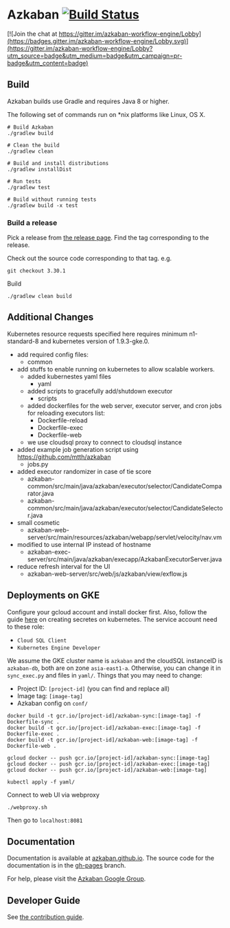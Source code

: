 # Azkaban [![Build Status](http://img.shields.io/travis/azkaban/azkaban.svg?style=flat)](https://travis-ci.org/azkaban/azkaban)

[![Join the chat at https://gitter.im/azkaban-workflow-engine/Lobby](https://badges.gitter.im/azkaban-workflow-engine/Lobby.svg)](https://gitter.im/azkaban-workflow-engine/Lobby?utm_source=badge&utm_medium=badge&utm_campaign=pr-badge&utm_content=badge)

## Build
Azkaban builds use Gradle and requires Java 8 or higher.

The following set of commands run on *nix platforms like Linux, OS X.

```
# Build Azkaban
./gradlew build

# Clean the build
./gradlew clean

# Build and install distributions
./gradlew installDist

# Run tests
./gradlew test

# Build without running tests
./gradlew build -x test
```

### Build a release

Pick a release from [the release page](https://github.com/azkaban/azkaban/releases). 
Find the tag corresponding to the release.

Check out the source code corresponding to that tag.
e.g.

`
git checkout 3.30.1
`

Build 
```
./gradlew clean build
```

## Additional Changes
Kubernetes resource requests specified here requires minimum n1-standard-8 and kubernetes version of 1.9.3-gke.0.

- add required config files:
  - common
- add stuffs to enable running on kubernetes to allow scalable workers.
  - added kubernestes yaml files
    - yaml
  - added scripts to gracefully add/shutdown executor
    - scripts
  - added dockerfiles for the web server, executor server, and cron jobs for reloading executors list:
    - Dockerfile-reload
    - Dockerfile-exec
    - Dockerfile-web
  - we use cloudsql proxy to connect to cloudsql instance
- added example job generation script using https://github.com/mtth/azkaban
  - jobs.py
- added executor randomizer in case of tie score
  - azkaban-common/src/main/java/azkaban/executor/selector/CandidateComparator.java
  - azkaban-common/src/main/java/azkaban/executor/selector/CandidateSelector.java
- small cosmetic
  - azkaban-web-server/src/main/resources/azkaban/webapp/servlet/velocity/nav.vm
- modified to use internal IP instead of hostname
  - azkaban-exec-server/src/main/java/azkaban/execapp/AzkabanExecutorServer.java
- reduce refresh interval for the UI
  - azkaban-web-server/src/web/js/azkaban/view/exflow.js

## Deployments on GKE
Configure your gcloud account and install docker first. 
Also, follow the guide [here](https://cloud.google.com/sql/docs/mysql/connect-kubernetes-engine) on creating secretes on kubernetes.
The service account need to these role:
- `Cloud SQL Client`
- `Kubernetes Engine Developer`
 
We assume the GKE cluster name is `azkaban` and the cloudSQL instanceID is `azkaban-db`, both are on zone `asia-east1-a`.
Otherwise, you can change it in `sync_exec.py` and files in `yaml/`. 
Things that you may need to change:
- Project ID: `[project-id]` (you can find and replace all)
- Image tag: `[image-tag]`
- Azkaban config on `conf/`

```
docker build -t gcr.io/[project-id]/azkaban-sync:[image-tag] -f Dockerfile-sync .
docker build -t gcr.io/[project-id]/azkaban-exec:[image-tag] -f Dockerfile-exec .
docker build -t gcr.io/[project-id]/azkaban-web:[image-tag] -f Dockerfile-web .

gcloud docker -- push gcr.io/[project-id]/azkaban-sync:[image-tag]
gcloud docker -- push gcr.io/[project-id]/azkaban-exec:[image-tag]
gcloud docker -- push gcr.io/[project-id]/azkaban-web:[image-tag]

kubectl apply -f yaml/
```
Connect to web UI via webproxy
```
./webproxy.sh
```
Then go to `localhost:8081`

## Documentation
Documentation is available at [azkaban.github.io](http://azkaban.github.io). 
The source code for the documentation is in the [gh-pages](https://github.com/azkaban/azkaban/tree/gh-pages) branch.

For help, please visit the [Azkaban Google Group](https://groups.google.com/forum/?fromgroups#!forum/azkaban-dev).

## Developer Guide

See [the contribution guide](https://github.com/azkaban/azkaban/blob/master/CONTRIBUTING.md).

